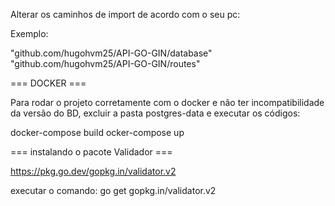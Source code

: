 Alterar os caminhos de import de acordo com o seu pc:

Exemplo:

"github.com/hugohvm25/API-GO-GIN/database"
"github.com/hugohvm25/API-GO-GIN/routes"


=== DOCKER ===

Para rodar o projeto corretamente com o docker e não ter incompatibilidade da versão do BD, excluir a pasta postgres-data e executar os códigos:

docker-compose build
ocker-compose up 


=== instalando o pacote Validador ===

https://pkg.go.dev/gopkg.in/validator.v2

executar o comando: go get gopkg.in/validator.v2